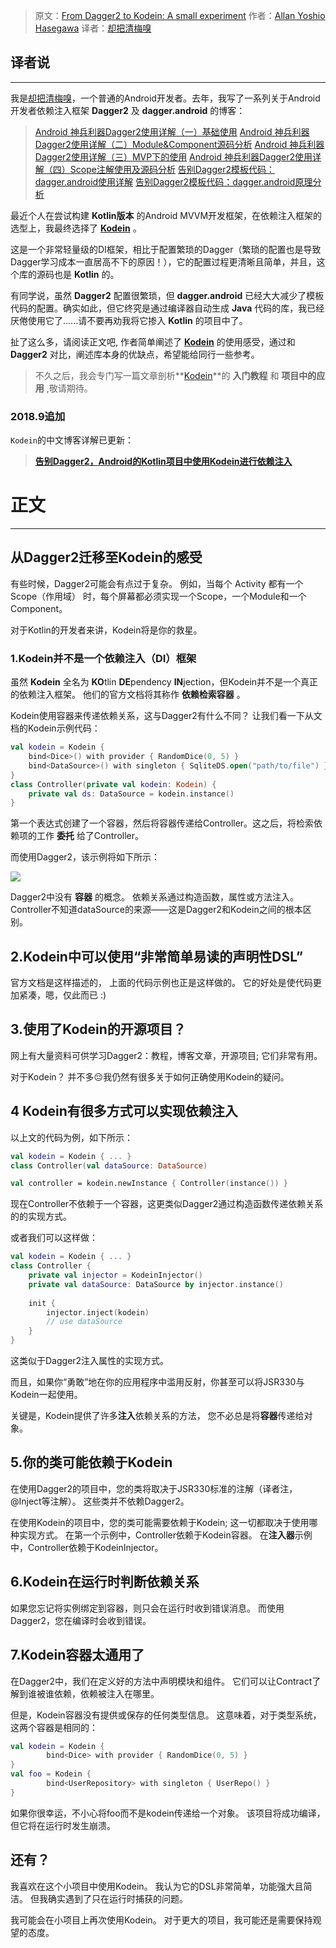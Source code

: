  > 原文：[From Dagger2 to Kodein: A small experiment](https://medium.com/@AllanHasegawa/from-dagger2-to-kodein-a-small-experiment-9800f8959eb4)
作者：[Allan Yoshio Hasegawa](https://medium.com/@AllanHasegawa "Go to the profile of Allan Yoshio Hasegawa")
译者：[却把清梅嗅](https://github.com/qingmei2)

## 译者说
---
我是[却把清梅嗅](https://github.com/qingmei2)，一个普通的Android开发者。去年，我写了一系列关于Android开发者依赖注入框架 **Dagger2** 及 **dagger.android** 的博客：

> [Android 神兵利器Dagger2使用详解（一）基础使用](http://blog.csdn.net/mq2553299/article/details/73065745)
> [Android 神兵利器Dagger2使用详解（二）Module&Component源码分析](http://blog.csdn.net/mq2553299/article/details/73136396)
> [Android 神兵利器Dagger2使用详解（三）MVP下的使用](http://blog.csdn.net/mq2553299/article/details/73251405)
> [Android 神兵利器Dagger2使用详解（四）Scope注解使用及源码分析](http://blog.csdn.net/mq2553299/article/details/73414710)
> [告别Dagger2模板代码：dagger.android使用详解](http://blog.csdn.net/mq2553299/article/details/77485800)
> [告别Dagger2模板代码：dagger.android原理分析](http://blog.csdn.net/mq2553299/article/details/77725912)

最近个人在尝试构建 **Kotlin版本** 的Android MVVM开发框架，在依赖注入框架的选型上，我最终选择了 **[Kodein](https://github.com/Kodein-Framework/Kodein-DI)** 。

这是一个非常轻量级的DI框架，相比于配置繁琐的Dagger（繁琐的配置也是导致Dagger学习成本一直居高不下的原因！），它的配置过程更清晰且简单，并且，这个库的源码也是 **Kotlin** 的。

有同学说，虽然 **Dagger2** 配置很繁琐，但 **dagger.android** 已经大大减少了模板代码的配置。确实如此，但它终究是通过编译器自动生成 **Java** 代码的库，我已经厌倦使用它了......请不要再劝我将它掺入 **Kotlin** 的项目中了。

扯了这么多，请阅读正文吧, 作者简单阐述了 **[Kodein](https://github.com/Kodein-Framework/Kodein-DI)** 的使用感受，通过和 **Dagger2** 对比，阐述库本身的优缺点，希望能给同行一些参考。

> 不久之后，我会专门写一篇文章剖析**[Kodein](https://github.com/Kodein-Framework/Kodein-DI)**的 **入门教程** 和 **项目中的应用** ,敬请期待。

### 2018.9追加

`Kodein`的中文博客详解已更新：

> **[告别Dagger2，Android的Kotlin项目中使用Kodein进行依赖注入](https://www.jianshu.com/p/b0da805f7534)**

# 正文
---
## 从Dagger2迁移至Kodein的感受

有些时候，Dagger2可能会有点过于复杂。 例如，当每个 Activity 都有一个 Scope（作用域） 时，每个屏幕都必须实现一个Scope，一个Module和一个Component。

对于Kotlin的开发者来讲，Kodein将是你的救星。

### 1.Kodein并不是一个依赖注入（DI）框架

虽然 **Kodein** 全名为 **KO**tlin **DE**pendency **IN**jection，但Kodein并不是一个真正的依赖注入框架。 他们的官方文档将其称作 **依赖检索容器** 。

Kodein使用容器来传递依赖关系，这与Dagger2有什么不同？ 让我们看一下从文档的Kodein示例代码：

```kotlin
val kodein = Kodein {
    bind<Dice>() with provider { RandomDice(0, 5) }
    bind<DataSource>() with singleton { SqliteDS.open("path/to/file") }
}
class Controller(private val kodein: Kodein) {
    private val ds: DataSource = kodein.instance()
}
```


第一个表达式创建了一个容器，然后将容器传递给Controller。这之后，将检索依赖项的工作 **委托** 给了Controller。

而使用Dagger2，该示例将如下所示：
  
![](https://upload-images.jianshu.io/upload_images/7293029-4620c2b48669eb72.png?imageMogr2/auto-orient/strip%7CimageView2/2/w/1240)

Dagger2中没有 **容器** 的概念。 依赖关系通过构造函数，属性或方法注入。 Controller不知道dataSource的来源——这是Dagger2和Kodein之间的根本区别。

## 2.Kodein中可以使用“非常简单易读的声明性DSL”

官方文档是这样描述的， 上面的代码示例也正是这样做的。 它的好处是使代码更加紧凑，嗯，仅此而已 :)

## 3.使用了Kodein的开源项目？

网上有大量资料可供学习Dagger2：教程，博客文章，开源项目; 它们非常有用。

对于Kodein？ 并不多😔我仍然有很多关于如何正确使用Kodein的疑问。

## 4 Kodein有很多方式可以实现依赖注入

以上文的代码为例，如下所示：

```kotlin
val kodein = Kodein { ... }
class Controller(val dataSource: DataSource)

val controller = kodein.newInstance { Controller(instance()) }
```

现在Controller不依赖于一个容器，这更类似Dagger2通过构造函数传递依赖关系的的实现方式。

或者我们可以这样做：

```kotlin
val kodein = Kodein { ... }
class Controller {
    private val injector = KodeinInjector()
    private val dataSource: DataSource by injector.instance()
    
    init {
        injector.inject(kodein)
        // use dataSource
    }
}
```

这类似于Dagger2注入属性的实现方式。

而且，如果你“勇敢”地在你的应用程序中滥用反射，你甚至可以将JSR330与Kodein一起使用。

关键是，Kodein提供了许多**注入**依赖关系的方法， 您不必总是将**容器**传递给对象。

## 5.你的类可能依赖于Kodein
在使用Dagger2的项目中，您的类将取决于JSR330标准的注解（译者注，@Inject等注解）。 这些类并不依赖Dagger2。

在使用Kodein的项目中，您的类可能需要依赖于Kodein; 这一切都取决于使用哪种实现方式。 在第一个示例中，Controller依赖于Kodein容器。 在**注入器**示例中，Controller依赖于KodeinInjector。

## 6.Kodein在运行时判断依赖关系
如果您忘记将实例绑定到容器，则只会在运行时收到错误消息。 而使用Dagger2，您在编译时会收到错误。

## 7.Kodein容器太通用了
在Dagger2中，我们在定义好的方法中声明模块和组件。 它们可以让Contract了解到谁被谁依赖，依赖被注入在哪里。

但是，Kodein容器没有提供或保存的任何类型信息。 这意味着，对于类型系统，这两个容器是相同的：

```kotlin
val kodein = Kodein {
        bind<Dice> with provider { RandomDice(0, 5) }
}
val foo = Kodein {
        bind<UserRepository> with singleton { UserRepo() }
}
```

如果你很幸运，不小心将foo而不是kodein传递给一个对象。 该项目将成功编译，但它将在运行时发生崩溃。

## 还有？

我喜欢在这个小项目中使用Kodein。 我认为它的DSL非常简单，功能强大且简洁。 但我确实遇到了只在运行时捕获的问题。

我可能会在小项目上再次使用Kodein。 对于更大的项目，我可能还是需要保持观望的态度。
